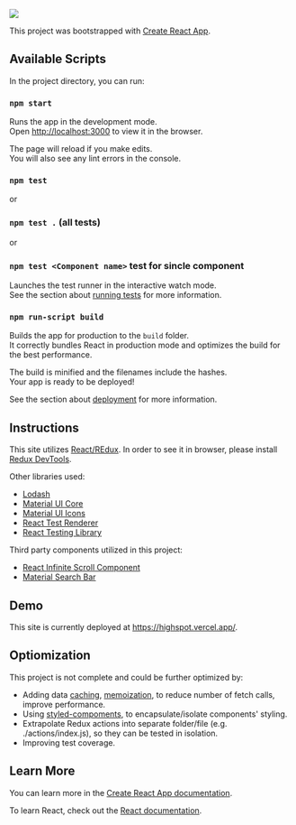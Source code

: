 ![](https://highspot.vercel.app/logo.png)

This project was bootstrapped with [Create React App](https://github.com/facebook/create-react-app).

## Available Scripts

In the project directory, you can run:

### `npm start`

Runs the app in the development mode.<br />
Open [http://localhost:3000](http://localhost:3000) to view it in the browser.

The page will reload if you make edits.<br />
You will also see any lint errors in the console.

### `npm test`
or
### `npm test .` (all tests)
or
### `npm test <Component name>` test for sincle component

Launches the test runner in the interactive watch mode.<br />
See the section about [running tests](https://facebook.github.io/create-react-app/docs/running-tests) for more information.

### `npm run-script build`

Builds the app for production to the `build` folder.<br />
It correctly bundles React in production mode and optimizes the build for the best performance.

The build is minified and the filenames include the hashes.<br />
Your app is ready to be deployed!

See the section about [deployment](https://facebook.github.io/create-react-app/docs/deployment) for more information.

## Instructions

This site utilizes [React/REdux](https://react-redux.js.org/). In order to see it in browser, please install [Redux DevTools](https://github.com/zalmoxisus/redux-devtools-extension).

Other libraries used:
* [Lodash](https://lodash.com/)
* [Material UI Core](https://material-ui.com/getting-started/installation/)
* [Material UI Icons](https://material-ui.com/components/material-icons/)
* [React Test Renderer](https://reactjs.org/docs/test-renderer.html)
* [React Testing Library](https://testing-library.com/docs/react-testing-library/intro)

Third party components utilized in this project:
* [React Infinite Scroll Component](https://www.npmjs.com/package/react-infinite-scroll-component)
* [Material Search Bar](https://www.npmjs.com/package/material-ui-search-bar)

## Demo
This site is currently deployed at https://highspot.vercel.app/.

## Optiomization
This project is not complete and could be further optimized by:
* Adding data [caching](https://swr.vercel.app/), [memoization](https://dev.to/dinhhuyams/introduction-to-react-memo-usememo-and-usecallback-5ei3), to reduce number of fetch calls, improve performance.
* Using [styled-compoments](https://styled-components.com/), to encapsulate/isolate components' styling.
* Extrapolate Redux actions into separate folder/file (e.g. ./actions/index.js), so they can be tested in isolation.
* Improving test coverage.

## Learn More

You can learn more in the [Create React App documentation](https://facebook.github.io/create-react-app/docs/getting-started).

To learn React, check out the [React documentation](https://reactjs.org/).
